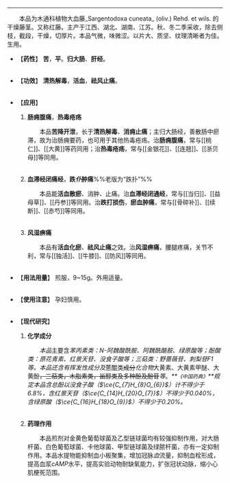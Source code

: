 ---

&emsp;&emsp;本品为木通科植物大血藤_Sargentodoxa cuneata_ (oliv.) Rehd. et wi<dfn>l</dfn>s. 的干燥藤茎。又称红藤。主产于江西、湖北、湖南、江苏。秋、冬二季采收，除去侧枝，截段，干燥，切厚片。本品气微，味微涩。以片大、质坚、纹理清晰者为佳。生用。

- 【**药性**】
	**苦**，**平**。**归大肠**、**肝经**。<br></br>

- 【**功效**】
	**清热解毒**，**活血**，**祛风止痛**。<br></br>

- 【**应用**】
	1. **肠痈腹痛**，**热毒疮疡**
		
		&emsp;&emsp;本品**苦降开泄**，长于**清热解毒**<dfn>、</dfn>**消痈止痛**；主归大肠经，善散肠中瘀滞，故为治肠痈要药，也可用于其他热毒疮疡。治**肠痈腹痛**，常与[[桃仁]]、[[大黄]]等药同用；治**热毒疮疡**，常与[[金银花]]、[[连翘]]、[[浙贝母]]等同用。<br></br>
	
	2. **血滞经闭痛经**，**跌<dfn>仆</dfn>肿痛**%%老版为“跌扑”%%
		
		&emsp;&emsp;本品能**活血散瘀**<dfn>、</dfn>消肿<dfn>、</dfn>止痛。治**血滞经闭通经**，常与[[当归]]、[[益母草]]、[[丹参]]等同用。治**跌打损伤**，**瘀血肿痛**，常与[[骨碎补]]、[[续断]]、[[赤芍]]等同用。<br></br>
	
	3. **风湿痹痛**
		
		&emsp;&emsp;本品有**活血化瘀**<dfn>、</dfn>**祛风止痛**之效。治**风湿痹痛**，腰腿疼痛，关节不利，常与[[独活]]、[[牛膝]]、[[防风]]等同用。<br></br>


- 【**用法用量**】
	煎服，9~15g。外用适量。<br></br>

- 【**使用注意**】
	孕妇慎用。<br></br>

- 【**现代研究**】
	1. **化学成分**
		
		&emsp;&emsp;<dfn>本品</dfn>主要含<dfn>苯丙素类：$N$-阿魏酸酰胺、阿魏酰酪胺、绿原酸等；酚酸类：原花青素、红景天苷、没食子酸等；三萜类：野蔷薇苷、刺梨苷$F1$等。本品还含有挥发性成分及</dfn>蒽醌类~~成分~~<dfn>化合物</dfn>大黄素、大黄素甲醚、大黄酚~~，三萜类，木脂素类，甾醇类及多种酚及酚苷~~<dfn>等</dfn>。<dfn>**`《中国药典》`**规定本品含总酚以没食子酸（$\ce{C_{7}H_{8}O_{6}}$）计不得少于6.8%，含红景天苷（$\ce{C_{14}H_{20}O_{7}}$）不得少于0.040%，含绿原酸（$\ce{C_{16}H_{18}O_{9}}$）不得少于0.20%。</dfn><br></br>
	
	2. **药理作用**
		
		&emsp;&emsp;本品煎剂对金黄色葡萄球菌及乙型链球菌均有较强抑制作用，对大肠杆菌、白色葡萄球菌、卡他球菌、甲型链球菌及绿脓杆菌，亦有一定抑制作用。本品水提物能抑制血小板聚集，增加冠脉<dfn>血</dfn>流量，抑制血栓形成，提高血浆$cAMP$水平，提高实验动物耐缺氧能力，扩张冠状动脉，缩小心肌梗死范围。
